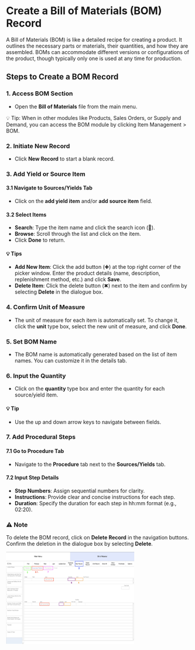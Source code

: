 # Create a Bill of Materials (BOM) Record

A Bill of Materials (BOM) is like a detailed recipe for creating a product. It outlines the necessary parts or materials, their quantities, and how they are assembled. BOMs can accommodate different versions or configurations of the product, though typically only one is used at any time for production.

## Steps to Create a BOM Record

### 1. Access BOM Section

- Open the **Bill of Materials** file from the main menu.

 💡 Tip: When in other modules like Products, Sales Orders, or Supply and Demand, you can access the BOM module by clicking Item Management > BOM.
### 2. Initiate New Record

- Click **New Record** to start a blank record.

### 3. Add Yield or Source Item

#### 3.1 Navigate to Sources/Yields Tab

- Click on the **add yield item** and/or **add source item** field.

#### 3.2 Select Items

- **Search**: Type the item name and click the search icon (🔎).
- **Browse**: Scroll through the list and click on the item.
- Click **Done** to return.

#### 💡 Tips

- **Add New Item**: Click the add button (✚) at the top right corner of the picker window. Enter the product details (name, description, replenishment method, etc.) and click **Save**.
- **Delete Item**: Click the delete button (✖︎) next to the item and confirm by selecting **Delete** in the dialogue box.

### 4. Confirm Unit of Measure

- The unit of measure for each item is automatically set. To change it, click the **unit** type box, select the new unit of measure, and click **Done**.

### 5. Set BOM Name

- The BOM name is automatically generated based on the list of item names. You can customize it in the details tab.

### 6. Input the Quantity

- Click on the **quantity** type box and enter the quantity for each source/yield item.

#### 💡 Tip

- Use the up and down arrow keys to navigate between fields.

### 7. Add Procedural Steps

#### 7.1 Go to Procedure Tab

- Navigate to the **Procedure** tab next to the **Sources/Yields** tab.

#### 7.2 Input Step Details

- **Step Numbers**: Assign sequential numbers for clarity.
- **Instructions**: Provide clear and concise instructions for each step.
- **Duration**: Specify the duration for each step in hh:mm format (e.g., 02:20).

### ⚠️ Note

To delete the BOM record, click on **Delete Record** in the navigation buttons. Confirm the deletion in the dialogue box by selecting **Delete**.


<img src="https://github.com/Fx-Professional-Services/HorizonDocs/blob/staging/Horizon%20User%20Guide/00%20Assets/55_create_a_BOM.png" width="350" height="250">